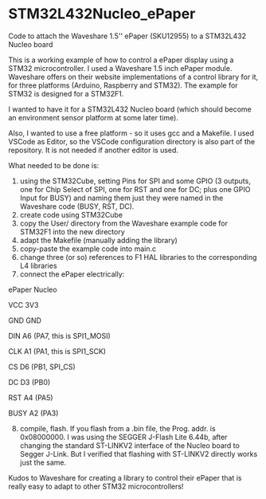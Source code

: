 # STM32L432Nucleo_ePaper
Code to attach the Waveshare 1.5'' ePaper (SKU12955) to a STM32L432 Nucleo board

This is a working example of how to control a ePaper display using a STM32 microcontroller.
I used a Waveshare 1.5 inch ePaper module. Waveshare offers on their website implementations
of a control library for it, for three platforms (Arduino, Raspberry and STM32). The example
for STM32 is designed for a STM32F1.

I wanted to have it for a STM32L432 Nucleo board (which should become an environment sensor
platform at some later time). 

Also, I wanted to use a free platform - so it uses gcc and a Makefile. I used VSCode as Editor,
so the VSCode configuration directory is also part of the repository. It is not needed if another
editor is used.

What needed to be done is:

1) using the STM32Cube, setting Pins for SPI and some GPIO (3 outputs, one for Chip Select of
SPI, one for RST and one for DC; plus one GPIO Input for BUSY) and naming them just they were
named in the Waveshare code (BUSY, RST, DC).
2) create code using STM32Cube
3) copy the User/ directory from the Waveshare example code for STM32F1 into the new directory
4) adapt the Makefile (manually adding the library)
5) copy-paste the example code into main.c
6) change three (or so) references to F1 HAL libraries to the corresponding L4 libraries
7) connect the ePaper electrically:

ePaper  Nucleo

VCC     3V3

GND     GND

DIN     A6  (PA7, this is SPI1_MOSI)

CLK     A1  (PA1, this is SPI1_SCK)

CS      D6  (PB1, SPI_CS)

DC      D3  (PB0)

RST     A4  (PA5)

BUSY    A2  (PA3)


8) compile, flash. If you flash from a .bin file, the Prog. addr. is 0x08000000. I was using
the SEGGER J-Flash Lite 6.44b, after changing the standard ST-LINKV2 interface of the Nucleo
board to Segger J-Link. But I verified that flashing with ST-LINKV2 directly works just the same.

Kudos to Waveshare for creating a library to control their ePaper that is really easy to adapt
to other STM32 microcontrollers!

